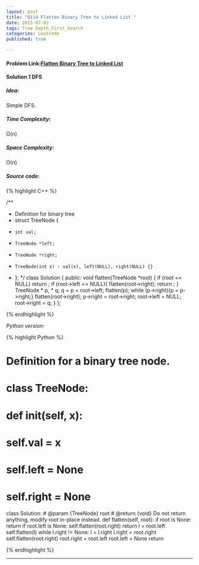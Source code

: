 ```yaml
---
layout: post
title: "Q114 Flatten Binary Tree to Linked List "
date: 2015-07-02
tags: Tree Depth_First_Search
categories: Leetcode
published: true

---
```

#### Problem Link:[Flatten Binary Tree to Linked List ](https://leetcode.com/problems/flatten-binary-tree-to-linked-list/) 

#### Solution 1 DFS

##### Idea:

Simple DFS.

##### Time Complexity:
O(n)

##### Space Complexity:
O(n)

##### Source code:
{% highlight C++ %}

/**
 * Definition for binary tree
 * struct TreeNode {
 *     int val;
 *     TreeNode *left;
 *     TreeNode *right;
 *     TreeNode(int x) : val(x), left(NULL), right(NULL) {}
 * };
 */
class Solution {
public:
    void flatten(TreeNode *root) {
        if (root == NULL)
            return ;
        if (root->left == NULL){
            flatten(root->right);
            return ;
        }
        TreeNode * p, * q;
        q = p = root->left;
        flatten(p);
        while (p->right){p = p->right;}
        flatten(root->right);
        p->right = root->right;
        root->left = NULL;
        root->right = q;
    }
};

{% endhighlight %}

_Python version:_

{% highlight Python %}

# Definition for a binary tree node.
# class TreeNode:
#     def __init__(self, x):
#         self.val = x
#         self.left = None
#         self.right = None

class Solution:
    # @param {TreeNode} root
    # @return {void} Do not return anything, modify root in-place instead.
    def flatten(self, root):
        if root is None:
            return 
        if root.left is None:
            self.flatten(root.right) 
            return 
        l = root.left
        self.flatten(l)
        while l.right != None:
            l = l.right
        l.right = root.right
        self.flatten(root.right)
        root.right = root.left
        root.left = None
        return
        
                

{% endhighlight %}

---

